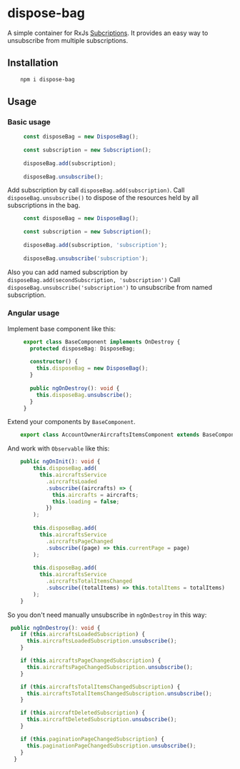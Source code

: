 # dispose-bag

A simple container for RxJs [Subcriptions](https://rxjs-dev.firebaseapp.com/api/index/class/Subscription).
It provides an easy way to unsubscribe from multiple subscriptions.

## Installation

````sh
    npm i dispose-bag
````

## Usage

### Basic usage

```ts
     const disposeBag = new DisposeBag();
    
     const subscription = new Subscription();
     
     disposeBag.add(subscription);
     
     disposeBag.unsubscribe();
```

Add subscription by call `disposeBag.add(subscription)`.
Call `disposeBag.unsubscribe()` to dispose of the resources held by all subscriptions in the bag. 

```ts
     const disposeBag = new DisposeBag();
    
     const subscription = new Subscription();
     
     disposeBag.add(subscription, 'subscription');
     
     disposeBag.unsubscribe('subscription');
```

Also you can add named subscription by `disposeBag.add(secondSubscription, 'subscription')`
Call `disposeBag.unsubscribe('subscription')` to unsubscribe from named subscription.


### Angular usage

Implement base component like this:

```ts
     export class BaseComponent implements OnDestroy {
       protected disposeBag: DisposeBag;
     
       constructor() {
         this.disposeBag = new DisposeBag();
       }
     
       public ngOnDestroy(): void {
         this.disposeBag.unsubscribe();
       }
     }
```

Extend your components by `BaseComponent`.

```ts
    export class AccountOwnerAircraftsItemsComponent extends BaseComponent implements OnInit {
```

And work with `Observable` like this:

```ts
    public ngOnInit(): void {
        this.disposeBag.add(
          this.aircraftsService
            .aircraftsLoaded
            .subscribe((aircrafts) => {
              this.aircrafts = aircrafts;
              this.loading = false;
            })
        );
    
        this.disposeBag.add(
          this.aircraftsService
            .aircraftsPageChanged
            .subscribe((page) => this.currentPage = page)
        );
    
        this.disposeBag.add(
          this.aircraftsService
            .aircraftsTotalItemsChanged
            .subscribe((totalItems) => this.totalItems = totalItems)
        );
    }
```

So you don't need manually unsubscribe in `ngOnDestroy` in this way:

```ts
 public ngOnDestroy(): void {
    if (this.aircraftsLoadedSubscription) {
      this.aircraftsLoadedSubscription.unsubscribe();
    }

    if (this.aircraftsPageChangedSubscription) {
      this.aircraftsPageChangedSubscription.unsubscribe();
    }

    if (this.aircraftsTotalItemsChangedSubscription) {
      this.aircraftsTotalItemsChangedSubscription.unsubscribe();
    }

    if (this.aircraftDeletedSubscription) {
      this.aircraftDeletedSubscription.unsubscribe();
    }

    if (this.paginationPageChangedSubscription) {
      this.paginationPageChangedSubscription.unsubscribe();
    }
  }
```
